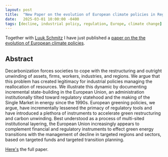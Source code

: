 ```yaml
---
layout: post
title:  "New Paper on the evolution of European climate policies in Regulation and Governance"
date:   2025-03-01 10:00:00 -0400
tags: [decline, industrial policy, regulation, Europe, climate change]
---
```


Together with [Luuk Schmitz](https://www.mpifg.de/person/129459) I have just published a [paper on the the evolution of European climate policies](https://doi.org/10.1111/rego.70004).

<!--more-->

## Abstract

Decarbonization forces societies to cope with the restructuring and outright unwinding of assets, firms, workers, industries, and regions. We argue that this problem has created legitimacy for industrial policies managing the reallocation of resources. We illustrate this dynamic by documenting incremental state-building in the European Union, an administration institutionally tilted toward regulatory statehood and the making of the Single Market in energy since the 1990s. European greening policies, we argue, have incrementally lessened the primacy of regulatory tools and have introduced a plethora of instruments to accelerate green restructuring and carbon unwinding. Best understood as a process of multi-sited institutional layering, the European Union increasingly appears to complement financial and regulatory instruments to effect green energy transitions with the management of decline in targeted regions and sectors, based on targeted funds and targeted transition planning.

[Here's](https://onlinelibrary.wiley.com/doi/10.1111/rego.70004) the full paper.